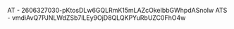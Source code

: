 AT - 2606327030-pKtosDLw6GQLRmK15mLAZcOkeIbbGWhpdASnoIw
ATS - vmdiAvQ7PJNLWdZSb7lLEy9OjD8QLQKPYuRbUZC0FhO4w
